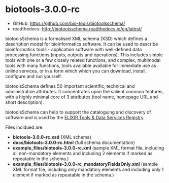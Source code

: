 # biotools-3.0.0-rc

* GitHub: https://github.com/bio-tools/biotoolsschema/
* readthedocs: http://biotoolsschema.readthedocs.io/en/latest/

biotoolsSchema is a formalised XML schema (XSD) which defines a description model for bioinformatics software.  It can be used to describe bioinformatics tools - application software with well-defined data processing functions (inputs, outputs and operations).   This includes simple tools with one or a few closely related functions, and complex, multimodal tools with many functions, tools available available for immediate use as online services, or in a form which which you can download, install, configure and run yourself.  

biotoolsSchema defines 50 important scientific, technical and administrative attributes.  It concentrates upon the salient common features, with a highly minimal core of 3 attributes (tool name, homepage URL and short description).

 biotoolsSchema can help to support the cataloguing and discovery of software and is used by the [ELIXIR Tools & Data Services Registry](https://bio.tools).

Files incldued are:
* **biotools-3.0.0-rc.xsd** (XML schema)
* **docs/biotools-3.0.0-rc.html** (full schema documentation)
* **example_files/biotools-3.0.0-rc.xml** (sample XML format file, including all non-mandatory elements and including 2 elements if marked as repeatable in the schema.)
* **example_files/biotools-3.0.0-rc_mandatoryFieldsOnly.xml** (sample XML format file, including only mandatory elements and including only 1 element if marked as repeatable in the schema.)




